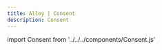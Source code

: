 ```yaml
---
title: Alloy | Consent
description: Consent
---
```


import Consent from '../../../components/Consent.js'

<Consent/>
